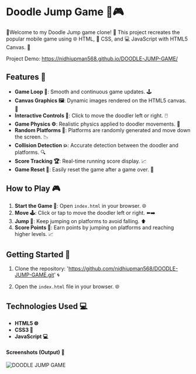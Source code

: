 # Doodle Jump Game 🐰🎮

🎉Welcome to my Doodle Jump game clone! 🎉 This project recreates the popular mobile game using 🌐 HTML, 🎨 CSS, and 💻 JavaScript with HTML5 Canvas. 🌟

Project Demo: https://nidhiupman568.github.io/DOODLE-JUMP-GAME/

## Features 🌟

- **Game Loop 🔄**: Smooth and continuous game updates. 🕹️
- **Canvas Graphics 🖼️**: Dynamic images rendered on the HTML5 canvas. 🎨
- **Interactive Controls 🎯**: Click to move the doodler left or right. 🖱️
- **Game Physics ⚙️**: Realistic physics applied to doodler movements. 🧲
- **Random Platforms 🎲**: Platforms are randomly generated and move down the screen. 📉
- **Collision Detection 💥**: Accurate detection between the doodler and platforms. 🔍
- **Score Tracking 🏆**: Real-time running score display. 📈
- **Game Reset 🔄**: Easily reset the game after a game over. 🔁

## How to Play 🎮

1. **Start the Game 🚀**: Open `index.html` in your browser. 🌐
2. **Move 🕹️**: Click or tap to move the doodler left or right. ⬅️➡️
3. **Jump 🐰**: Keep jumping on platforms to avoid falling. ⬆️
4. **Score Points 🏅**: Earn points by jumping on platforms and reaching higher levels. 📈

## Getting Started 🚀

1. Clone the repository: 'https://github.com/nidhiupman568/DOODLE-JUMP-GAME.git' 🌀
   
2. Open the `index.html` file in your browser. 🌐

## Technologies Used 💻

- **HTML5 🌐**
- **CSS3 🎨**
- **JavaScript 💻**

#### Screenshots (Output) 📸

![DOODLE JUMP GAME](https://github.com/nidhiupman568/DOODLE-JUMP-GAME/assets/130860182/d8bb8544-7ae3-4b26-a3d7-981564ce7792) 
